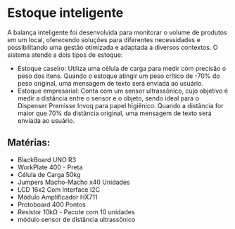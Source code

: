# Estoque inteligente 
A balança inteligente foi desenvolvida para monitorar o volume de produtos em um local, oferecendo soluções para diferentes necessidades e possibilitando uma gestão otimizada e adaptada a diversos contextos.
O sistema atende a dois tipos de estoque:

- Estoque caseiro: Utiliza uma célula de carga para medir com precisão o peso dos itens. Quando o estoque atingir um peso crítico de -70% do peso original, uma mensagem de texto será enviada ao usuário.
- Estoque empresarial: Conta com um sensor ultrassônico, cujo objetivo é medir a distância entre o sensor e o objeto, sendo ideal para o Dispenser Premisse Invoq para papel higiênico.
Quando a distância for maior que 70% da distância original, uma mensagem de texto será enviada ao usuário.

## Matérias: 
- BlackBoard UNO R3
- WorkPlate 400 - Preta
- Célula de Carga 50kg
- Jumpers Macho-Macho x40 Unidades
- LCD 16x2 Com Interface I2C
- Módulo Amplificador HX711
- Protoboard 400 Pontos
- Resistor 10kΩ - Pacote com 10 unidades
- módulo sensor de distância ultrassônico
